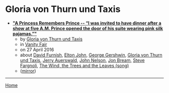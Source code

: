 # Gloria von Thurn und Taxis

 - [**"A Princess Remembers Prince -- “I was invited to have dinner after a show at five A.M. Prince opened the door of his suite wearing pink silk pajamas.”"**](https://www.vanityfair.com/style/2016/04/princess-gloria-von-thurn-und-taxis-remembers-prince)
    - by [Gloria von Thurn und Taxis](../../authors/gloria-von-thurn-und-taxis/index.md)
    - in [Vanity Fair](https://www.vanityfair.com/)
    - on 27 April 2016
    - about [David Furnish](../../topics/david-furnish/index.md), [Elton John](../../topics/elton-john/index.md), [George Gershwin](../../topics/george-gershwin/index.md), [Gloria von Thurn und Taxis](../../topics/gloria-von-thurn-und-taxis/index.md), [Jerry Auerswald](../../topics/jerry-auerswald/index.md), [John Nelson](../../topics/john-nelson/index.md), [Jon Bream](../../topics/jon-bream/index.md), [Steve Fargnoli](../../topics/steve-fargnoli/index.md), [The Wind, the Trees and the Leaves (song)](../../topics/song/the-wind-the-trees-and-the-leaves/index.md)
    - ([mirror](https://web.archive.org/web/*/https://www.vanityfair.com/style/2016/04/princess-gloria-von-thurn-und-taxis-remembers-prince))

----

[Home](../index.md)
